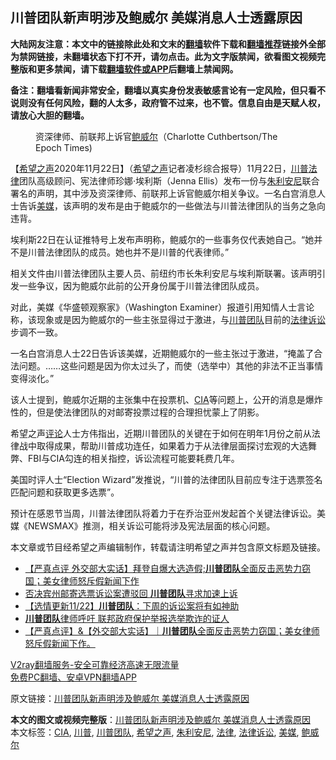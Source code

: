  <h2>川普团队新声明涉及鲍威尔 美媒消息人士透露原因</h2> <p class="notice"><b>大陆网友注意：本文中的链接除此处和文末的<a href="https://github.com/bannedbook/fanqiang" >翻墙</a>软件下载和<a href="https://github.com/killgcd/justmysocks/blob/master/README.md">翻墙推荐</a>链接外全部为禁网链接，未翻墙状态下打不开，请勿点击。此为文字版禁闻，欲看图文视频完整版和更多禁闻，请下载<a href="https://github.com/bannedbook/fanqiang">翻墙软件或APP</a>后翻墙上禁闻网。</p><p>备注：翻墙看新闻非常安全，翻墙以真实身份发表敏感言论有一定风险，但只看不说则没有任何风险，翻的人太多，政府管不过来，也不管。信息自由是天赋人权，请放心大胆的翻墙。</b></p>  <div class="entry"> <figure><figcaption>资深律师、前联邦上诉官<a href="https://www.bannedbook.org/bnews/tag/%e9%b2%8d%e5%a8%81%e5%b0%94/" class="st_tag internal_tag" rel="tag" title="标签 鲍威尔 下的日志">鲍威尔</a>（Charlotte Cuthbertson/The Epoch Times)</figcaption></figure> <p>【<span class='wp_keywordlink_affiliate'><a href="https://www.soundofhope.org" title="希望之声" target="_blank">希望之声</a></span>2020年11月22日】（<a href="https://www.bannedbook.org/bnews/tag/%e5%b8%8c%e6%9c%9b%e4%b9%8b%e5%a3%b0/" class="st_tag internal_tag" rel="tag" title="标签 希望之声 下的日志">希望之声</a>记者凌杉综合报导）11月22日，<a href="https://www.bannedbook.org/bnews/tag/%e5%b7%9d%e6%99%ae/" class="st_tag internal_tag" rel="tag" title="标签 川普 下的日志">川普</a><a href="https://www.bannedbook.org/bnews/tag/%e6%b3%95%e5%be%8b/" class="st_tag internal_tag" rel="tag" title="标签 法律 下的日志">法律</a>团队高级顾问、宪法律师珍娜·埃利斯（Jenna Ellis）发布一份与<a href="https://www.bannedbook.org/bnews/tag/%e6%9c%b1%e5%88%a9%e5%ae%89%e5%b0%bc/" class="st_tag internal_tag" rel="tag" title="标签 朱利安尼 下的日志">朱利安尼</a>联合署名的声明，其中涉及资深律师、前联邦上诉官鲍威尔相关争议。一名白宫消息人士告诉<a href="https://www.bannedbook.org/bnews/tag/%e7%be%8e%e5%aa%92/" class="st_tag internal_tag" rel="tag" title="标签 美媒 下的日志">美媒</a>，该声明的发布是由于鲍威尔的一些做法与川普法律团队的当务之急向违背。</p> <p>埃利斯22日在认证推特号上发布声明称，鲍威尔的一些事务仅代表她自己。“她并不是川普法律团队的成员。她也并不是川普的代表律师。”</p> <p>相关文件由川普法律团队主要人员、前纽约市长朱利安尼与埃利斯联署。该声明引发一些争议，因为鲍威尔此前的公开身份属于川普法律团队成员。</p> <p>对此，美媒《华盛顿观察家》（Washington Examiner）报道引用知情人士言论称，该现象或是因为鲍威尔的一些主张显得过于激进，与<a href="https://www.bannedbook.org/bnews/tag/%e5%b7%9d%e6%99%ae%e5%9b%a2%e9%98%9f/" class="st_tag internal_tag" rel="tag" title="标签 川普团队 下的日志">川普团队</a>目前的<a href="https://www.bannedbook.org/bnews/tag/%E6%B3%95%E5%BE%8B%E8%AF%89%E8%AE%BC/" class="st_tag internal_tag" rel="tag" title="标签 法律诉讼 下的日志">法律诉讼</a>步调不一致。</p>  <p>一名白宫消息人士22日告诉该美媒，近期鲍威尔的一些主张过于激进，“掩盖了合法问题。……这些问题是因为你太过头了，而使（选举中）其他的非法不正当事情变得淡化。”</p> <p>该人士提到，鲍威尔近期的主张集中在投票机、<a href="https://www.bannedbook.org/bnews/tag/cia/" class="st_tag internal_tag" rel="tag" title="标签 CIA 下的日志">CIA</a>等问题上，公开的消息是爆炸性的，但是使法律团队的对邮寄投票过程的合理担忧蒙上了阴影。</p> <p>希望之声<span class='wp_keywordlink_affiliate'><a href="https://www.bannedbook.org/bnews/comments/" title="新闻评论" target="_blank">评论</a></span>人士方伟指出，近期川普团队的关键在于如何在明年1月份之前从法律战中取得成果，帮助川普成功连任，如果着力于从法律层面探讨宏观的大选舞弊、FBI与CIA勾连的相关指控，诉讼流程可能要耗费几年。</p> <p>美国时评人士“Election Wizard”发推说，“川普的法律团队目前应专注于选票签名匹配问题和获取更多选票”。</p>  <p></p> <p>预计在感恩节当周，川普法律团队将着力于在乔治亚州发起首个关键法律诉讼。美媒《NEWSMAX》推测，相关诉讼可能将涉及宪法层面的核心问题。</p> <p>本文章或节目经希望之声编辑制作，转载请注明希望之声并包含原文标题及链接。</p> <ul class='op-related-articles' title='相关阅读'> <li><a href='https://www.bannedbook.org/bnews/bannedvideo/20201123/1435416.html' target='_blank'>【严真点评 外交部大实话】拜登自爆大选造假;<b>川普团队</b>全面反击恶势力窃国；美女律师怒斥假新闻下作</a></li> <li><a href='https://www.bannedbook.org/bnews/cnnews/20201123/1435377.html' target='_blank'>否决宾州邮寄选票诉讼案遭驳回 <b>川普团队</b>寻求加速上诉</a></li> <li><a href='https://www.bannedbook.org/bnews/comments/20201123/1435333.html' target='_blank'>【选情更新11/22】<b>川普团队</b>：下周的诉讼案将有如神助</a></li> <li><a href='https://www.bannedbook.org/bnews/worldnews/20201122/1435268.html' target='_blank'><b>川普团队</b>律师呼吁 联邦政府保护举报选举欺诈的证人</a></li> <li><a href='https://www.bannedbook.org/bnews/bannedvideo/20201122/1435084.html' target='_blank'>【严真点评】&amp;【外交部大实话】｜<b>川普团队</b>全面反击恶势力窃国；美女律师怒斥假新闻下作。</a></li> </ul> <p class="texttj"> <a href="https://www.bannedbook.org/forum23/topic22702.html" target="_blank">V2ray翻墙服务-安全可靠经济高速无限流量</a><br/> <a href="https://github.com/bannedbook/fanqiang/wiki/%E7%A6%81%E9%97%BB%E7%BD%91%E5%AE%89%E5%8D%93%E7%BF%BB%E5%A2%99%E6%96%B0%E9%97%BBAPP" target="_blank">免费PC翻墙、安卓VPN翻墙APP</a></p><p>原文链接：<a class="src_link"  href="https://www.soundofhope.org/post/445786" target="_blank">川普团队新声明涉及鲍威尔 美媒消息人士透露原因</a></p> <a name='sharetosocial'></a>       <div><b>本文的图文或视频完整版</b>：<a href='https://www.bannedbook.org/bnews/comments/20201123/1435440.html'>川普团队新声明涉及鲍威尔 美媒消息人士透露原因</a></div>  </div><!--END ENTRY--> <div class="postfooter"> <div>本文标签：<a href="https://www.bannedbook.org/bnews/tag/cia/" rel="tag">CIA</a>, <a href="https://www.bannedbook.org/bnews/tag/%e5%b7%9d%e6%99%ae/" rel="tag">川普</a>, <a href="https://www.bannedbook.org/bnews/tag/%e5%b7%9d%e6%99%ae%e5%9b%a2%e9%98%9f/" rel="tag">川普团队</a>, <a href="https://www.bannedbook.org/bnews/tag/%e5%b8%8c%e6%9c%9b%e4%b9%8b%e5%a3%b0/" rel="tag">希望之声</a>, <a href="https://www.bannedbook.org/bnews/tag/%e6%9c%b1%e5%88%a9%e5%ae%89%e5%b0%bc/" rel="tag">朱利安尼</a>, <a href="https://www.bannedbook.org/bnews/tag/%e6%b3%95%e5%be%8b/" rel="tag">法律</a>, <a href="https://www.bannedbook.org/bnews/tag/%E6%B3%95%E5%BE%8B%E8%AF%89%E8%AE%BC/" rel="tag">法律诉讼</a>, <a href="https://www.bannedbook.org/bnews/tag/%e7%be%8e%e5%aa%92/" rel="tag">美媒</a>, <a href="https://www.bannedbook.org/bnews/tag/%e9%b2%8d%e5%a8%81%e5%b0%94/" rel="tag">鲍威尔</a></div>  </div><!--END POSTFOOTER--> 